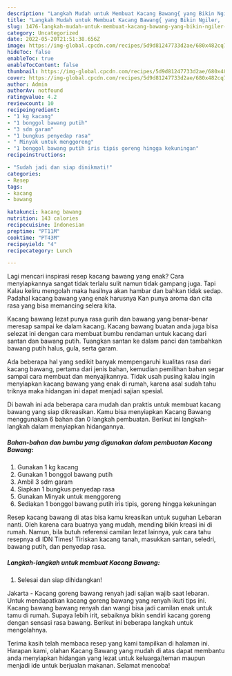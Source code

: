 ```yaml
---
description: "Langkah Mudah untuk Membuat Kacang Bawang{ yang Bikin Ngiler,  Menu Buat lebaran"
title: "Langkah Mudah untuk Membuat Kacang Bawang{ yang Bikin Ngiler,  Menu Buat lebaran"
slug: 1476-langkah-mudah-untuk-membuat-kacang-bawang-yang-bikin-ngiler-menu-buat-lebaran
category: Uncategorized
date: 2022-05-20T21:51:38.656Z
image: https://img-global.cpcdn.com/recipes/5d9d81247733d2ae/680x482cq70/kacang-bawang-foto-resep-utama.jpg
hideToc: false
enableToc: true
enableTocContent: false
thumbnail: https://img-global.cpcdn.com/recipes/5d9d81247733d2ae/680x482cq70/kacang-bawang-foto-resep-utama.jpg
cover: https://img-global.cpcdn.com/recipes/5d9d81247733d2ae/680x482cq70/kacang-bawang-foto-resep-utama.jpg
author: Admin
authorAv: notfound
ratingvalue: 4.2
reviewcount: 10
recipeingredient:
- "1 kg kacang"
- "1 bonggol bawang putih"
- "3 sdm garam"
- "1 bungkus penyedap rasa"
- " Minyak untuk menggoreng"
- "1 bonggol bawang putih iris tipis goreng hingga kekuningan"
recipeinstructions:

- "Sudah jadi dan siap dinikmati!"
categories:
- Resep
tags:
- kacang
- bawang

katakunci: kacang bawang 
nutrition: 143 calories
recipecuisine: Indonesian
preptime: "PT11M"
cooktime: "PT43M"
recipeyield: "4"
recipecategory: Lunch

---
```



Lagi mencari inspirasi resep kacang bawang yang enak? Cara menyiapkannya sangat tidak terlalu sulit namun tidak gampang juga. Tapi Kalau keliru mengolah maka hasilnya akan hambar dan bahkan tidak sedap. Padahal kacang bawang yang enak harusnya Kan punya aroma dan cita rasa yang bisa memancing selera kita.


Kacang bawang lezat punya rasa gurih dan bawang yang benar-benar meresap sampai ke dalam kacang. Kacang bawang buatan anda juga bisa selezat ini dengan cara membuat bumbu rendaman untuk kacang dari santan dan bawang putih. Tuangkan santan ke dalam panci dan tambahkan bawang putih halus, gula, serta garam.

Ada beberapa hal yang sedikit banyak mempengaruhi kualitas rasa dari kacang bawang, pertama dari jenis bahan, kemudian pemilihan bahan segar sampai cara membuat dan menyajikannya. Tidak usah pusing kalau ingin menyiapkan kacang bawang yang enak di rumah, karena asal sudah tahu triknya maka hidangan ini dapat menjadi sajian spesial.


Di bawah ini ada beberapa cara mudah dan praktis untuk membuat kacang bawang yang siap dikreasikan. Kamu bisa menyiapkan Kacang Bawang menggunakan 6 bahan dan 0 langkah pembuatan. Berikut ini langkah-langkah dalam menyiapkan hidangannya.

<!--inarticleads1-->

##### Bahan-bahan dan bumbu yang digunakan dalam pembuatan Kacang Bawang:

1. Gunakan 1 kg kacang
1. Gunakan 1 bonggol bawang putih
1. Ambil 3 sdm garam
1. Siapkan 1 bungkus penyedap rasa
1. Gunakan  Minyak untuk menggoreng
1. Sediakan 1 bonggol bawang putih iris tipis, goreng hingga kekuningan


Resep kacang bawang di atas bisa kamu kreasikan untuk suguhan Lebaran nanti. Oleh karena cara buatnya yang mudah, mending bikin kreasi ini di rumah. Namun, bila butuh referensi camilan lezat lainnya, yuk cara tahu resepnya di IDN Times! Tiriskan kacang tanah, masukkan santan, seledri, bawang putih, dan penyedap rasa. 

<!--inarticleads2-->

##### Langkah-langkah untuk membuat Kacang Bawang:


1. Selesai dan siap dihidangkan!

Jakarta - Kacang goreng bawang renyah jadi sajian wajib saat lebaran. Untuk mendapatkan kacang goreng bawang yang renyah ikuti tips ini. Kacang bawang bawang renyah dan wangi bisa jadi camilan enak untuk tamu di rumah. Supaya lebih irit, sebaiknya bikin sendiri kacang goreng dengan sensasi rasa bawang. Berikut ini beberapa langkah untuk mengolahnya. 

Terima kasih telah membaca resep yang kami tampilkan di halaman ini. Harapan kami, olahan Kacang Bawang yang mudah di atas dapat membantu anda menyiapkan hidangan yang lezat untuk keluarga/teman maupun menjadi ide untuk berjualan makanan. Selamat mencoba!
